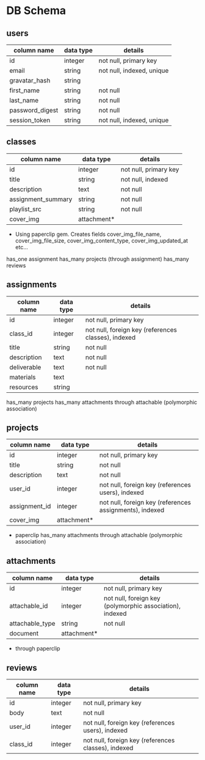# DB Schema

## users
column name     | data type | details
----------------|-----------|-----------------------
id              | integer   | not null, primary key
email	      | string    | not null, indexed, unique
gravatar_hash   | string    |
first_name   | string    | not null
last_name   | string    | not null
password_digest | string    | not null
session_token   | string    | not null, indexed, unique

## classes
column name | data type | details
------------|-----------|-----------------------
id          | integer   | not null, primary key
title       | string    | not null, indexed
description      | text      | not null
assignment_summary      | string    | not null
playlist_src | string | not null
cover_img | attachment* |

* Using paperclip gem. Creates fields cover_img_file_name, cover_img_file_size, cover_img_content_type, cover_img_updated_at etc...

has_one assignment
has_many projects (through assignment)
has_many reviews

## assignments
column name | data type | details
------------|-----------|-----------------------
id          | integer   | not null, primary key
class_id   | integer   | not null, foreign key (references classes), indexed
title       | string    | not null
description | text    | not null
deliverable | text    | not null
materials | text    |
resources | string    |

has_many projects
has_many attachments through attachable (polymorphic association)


## projects
column name | data type | details
------------|-----------|-----------------------
id          | integer   | not null, primary key
title       | string    | not null
description      | text      | not null
user_id   | integer   | not null, foreign key (references users), indexed
assignment_id | integer   | not null, foreign key (references assignments), indexed
cover_img   | attachment*   |

* paperclip
has_many attachments through attachable (polymorphic association)

## attachments
column name | data type | details
------------|-----------|-----------------------
id          | integer   | not null, primary key
attachable_id      | integer    | not null, foreign key (polymorphic association), indexed
attachable_type      | string    | not null
document | attachment* |

* through paperclip

## reviews
column name | data type | details
------------|-----------|-----------------------
id          | integer   | not null, primary key
body     	 | text    |  not null
user_id   | integer   | not null, foreign key (references users), indexed
class_id | integer   | not null, foreign key (references classes), indexed
